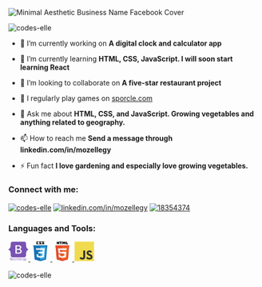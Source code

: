 
![Minimal Aesthetic Business Name Facebook Cover](https://user-images.githubusercontent.com/93220634/178562448-81bd0ceb-70f1-4bd1-beef-b7e7828a6e63.gif)


<p align="left"> <img src="https://komarev.com/ghpvc/?username=codes-elle&label=Profile%20views&color=0e75b6&style=flat" alt="codes-elle" /> </p>

- 🔭 I’m currently working on **A digital clock and calculator app**

- 🌱 I’m currently learning **HTML, CSS, JavaScript. I will soon start learning React**

- 👯 I’m looking to collaborate on **A five-star restaurant project**

- 📝 I regularly play games on [sporcle.com](sporcle.com)

- 💬 Ask me about **HTML, CSS, and JavaScript. Growing vegetables and anything related to geography.**

- 📫 How to reach me **Send a message through linkedin.com/in/mozellegy**

- ⚡ Fun fact **I love gardening and especially love growing vegetables.**

<h3 align="left">Connect with me:</h3>
<p align="left">
<a href="https://codepen.io/codes-elle" target="blank"><img align="center" src="https://raw.githubusercontent.com/rahuldkjain/github-profile-readme-generator/master/src/images/icons/Social/codepen.svg" alt="codes-elle" height="30" width="40" /></a>
<a href="https://linkedin.com/in/linkedin.com/in/mozellegy" target="blank"><img align="center" src="https://raw.githubusercontent.com/rahuldkjain/github-profile-readme-generator/master/src/images/icons/Social/linked-in-alt.svg" alt="linkedin.com/in/mozellegy" height="30" width="40" /></a>
<a href="https://stackoverflow.com/users/18354374" target="blank"><img align="center" src="https://raw.githubusercontent.com/rahuldkjain/github-profile-readme-generator/master/src/images/icons/Social/stack-overflow.svg" alt="18354374" height="30" width="40" /></a>
</p>

<h3 align="left">Languages and Tools:</h3>
<p align="left"> <a href="https://getbootstrap.com" target="_blank" rel="noreferrer"> <img src="https://raw.githubusercontent.com/devicons/devicon/master/icons/bootstrap/bootstrap-plain-wordmark.svg" alt="bootstrap" width="40" height="40"/> </a> <a href="https://www.w3schools.com/css/" target="_blank" rel="noreferrer"> <img src="https://raw.githubusercontent.com/devicons/devicon/master/icons/css3/css3-original-wordmark.svg" alt="css3" width="40" height="40"/> </a> <a href="https://www.w3.org/html/" target="_blank" rel="noreferrer"> <img src="https://raw.githubusercontent.com/devicons/devicon/master/icons/html5/html5-original-wordmark.svg" alt="html5" width="40" height="40"/> </a> <a href="https://developer.mozilla.org/en-US/docs/Web/JavaScript" target="_blank" rel="noreferrer"> <img src="https://raw.githubusercontent.com/devicons/devicon/master/icons/javascript/javascript-original.svg" alt="javascript" width="40" height="40"/> </a> </p>

<p><img align="center" src="https://github-readme-stats.vercel.app/api/top-langs?username=codes-elle&show_icons=true&locale=en&layout=compact" alt="codes-elle" /></p>
